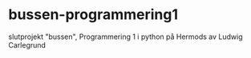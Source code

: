# bussen-programmering1
slutprojekt "bussen", Programmering 1 i python på Hermods av Ludwig Carlegrund
